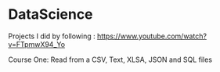 # DataScience

Projects I did by following : https://www.youtube.com/watch?v=FTpmwX94_Yo

Course One: 
    Read from a CSV, Text, XLSA, JSON and SQL files